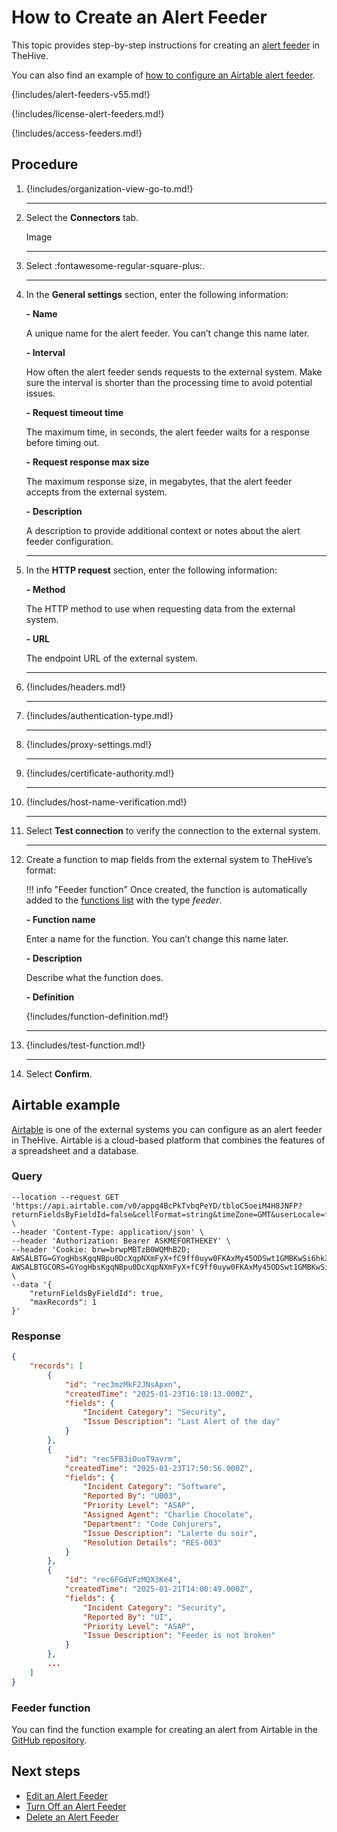 # How to Create an Alert Feeder

This topic provides step-by-step instructions for creating an [alert feeder](about-feeders.md) in TheHive.

You can also find an example of [how to configure an Airtable alert feeder](#airtable-example).

{!includes/alert-feeders-v55.md!}

{!includes/license-alert-feeders.md!}

{!includes/access-feeders.md!}

## Procedure

1. {!includes/organization-view-go-to.md!}

    ---

2. Select the **Connectors** tab.

    Image

    ---

3. Select :fontawesome-regular-square-plus:.

    ---

4. In the **General settings** section, enter the following information:

    **- Name**

    A unique name for the alert feeder. You can’t change this name later.

    **- Interval**

    How often the alert feeder sends requests to the external system. Make sure the interval is shorter than the processing time to avoid potential issues.

    **- Request timeout time**

    The maximum time, in seconds, the alert feeder waits for a response before timing out.

    **- Request response max size**

    The maximum response size, in megabytes, that the alert feeder accepts from the external system.

    **- Description**

    A description to provide additional context or notes about the alert feeder configuration.

    ---

5. In the **HTTP request** section, enter the following information:

    **- Method**

    The HTTP method to use when requesting data from the external system.

    **- URL**

    The endpoint URL of the external system.

    ---

6. {!includes/headers.md!}

    ---

7. {!includes/authentication-type.md!}

    ---

8. {!includes/proxy-settings.md!}

    ---

9. {!includes/certificate-authority.md!}

    ---

10. {!includes/host-name-verification.md!}

    ---

11. Select **Test connection** to verify the connection to the external system.

    ---

12. Create a function to map fields from the external system to TheHive’s format:

    !!! info "Feeder function"
        Once created, the function is automatically added to the [functions list](../manage-functions/about-functions.md) with the type *feeder*. 

    **- Function name**

    Enter a name for the function. You can’t change this name later.

    **- Description**

    Describe what the function does.

    **- Definition**

    {!includes/function-definition.md!}

    ---

13. {!includes/test-function.md!}

    ---

14. Select **Confirm**.

## Airtable example

[Airtable](https://www.airtable.com/) is one of the external systems you can configure as an alert feeder in TheHive. Airtable is a cloud-based platform that combines the features of a spreadsheet and a database.

### Query

``` curl 
--location --request GET 'https://api.airtable.com/v0/appq4BcPkTvbqPeYD/tbloC5oeiM4H8JNFP?returnFieldsByFieldId=false&cellFormat=string&timeZone=GMT&userLocale=fr' \
--header 'Content-Type: application/json' \
--header 'Authorization: Bearer ASKMEFORTHEKEY' \
--header 'Cookie: brw=brwpMBTzB0WQMhB2D; AWSALBTG=GYogHbsKgqNBpu0DcXqpNXmFyX+fC9ff0uyw0FKAxMy45ODSwt1GMBKwSi6hk3DYrmL7jx24HMG2NYWW3J1LWHwqyiwxQK99LfB2u8SgLtSqSnW90/zKX207KY/VrO0xZUBuQDS+rWqpUNvZodN9KGIk3A/fKMSfsZLWgpIng5Ajw/8PyTc=; AWSALBTGCORS=GYogHbsKgqNBpu0DcXqpNXmFyX+fC9ff0uyw0FKAxMy45ODSwt1GMBKwSi6hk3DYrmL7jx24HMG2NYWW3J1LWHwqyiwxQK99LfB2u8SgLtSqSnW90/zKX207KY/VrO0xZUBuQDS+rWqpUNvZodN9KGIk3A/fKMSfsZLWgpIng5Ajw/8PyTc=' \
--data '{
    "returnFieldsByFieldId": true,
    "maxRecords": 1
}'
```

### Response

``` json
{
    "records": [
        {
            "id": "rec3mzMkF2JNsApxn",
            "createdTime": "2025-01-23T16:18:13.000Z",
            "fields": {
                "Incident Category": "Security",
                "Issue Description": "Last Alert of the day"
            }
        },
        {
            "id": "rec5FB3iOuoT9avrm",
            "createdTime": "2025-01-23T17:50:56.000Z",
            "fields": {
                "Incident Category": "Software",
                "Reported By": "U003",
                "Priority Level": "ASAP",
                "Assigned Agent": "Charlie Chocolate",
                "Department": "Code Conjurers",
                "Issue Description": "Lalerte du soir",
                "Resolution Details": "RES-003"
            }
        },
        {
            "id": "rec6FGdVFzMQX3Ke4",
            "createdTime": "2025-01-21T14:00:49.000Z",
            "fields": {
                "Incident Category": "Security",
                "Reported By": "UI",
                "Priority Level": "ASAP",
                "Issue Description": "Feeder is not broken"
            }
        },
        ...
    ]
}
```

### Feeder function

You can find the function example for creating an alert from Airtable in the [GitHub repository]().

## Next steps

* [Edit an Alert Feeder](edit-a-feeder.md)
* [Turn Off an Alert Feeder](turn-off-a-feeder.md)
* [Delete an Alert Feeder](delete-a-feeder.md)